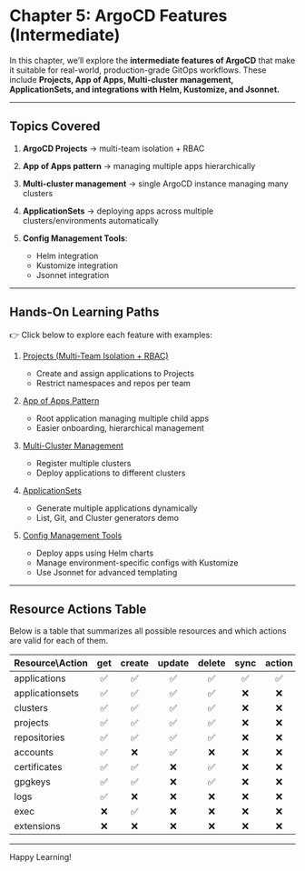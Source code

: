 # Chapter 5: ArgoCD Features (Intermediate)

In this chapter, we’ll explore the **intermediate features of ArgoCD** that make it suitable for real-world, production-grade GitOps workflows.
These include **Projects, App of Apps, Multi-cluster management, ApplicationSets, and integrations with Helm, Kustomize, and Jsonnet.**

---

## Topics Covered

1. **ArgoCD Projects** → multi-team isolation + RBAC
2. **App of Apps pattern** → managing multiple apps hierarchically
3. **Multi-cluster management** → single ArgoCD instance managing many clusters
4. **ApplicationSets** → deploying apps across multiple clusters/environments automatically
5. **Config Management Tools**:

   * Helm integration
   * Kustomize integration
   * Jsonnet integration

---

## Hands-On Learning Paths

👉 Click below to explore each feature with examples:

1. [Projects (Multi-Team Isolation + RBAC)](./projects/README.md)

   * Create and assign applications to Projects
   * Restrict namespaces and repos per team

2. [App of Apps Pattern](./app_of_apps/README.md)

   * Root application managing multiple child apps
   * Easier onboarding, hierarchical management

3. [Multi-Cluster Management](./multicluster/README.md)

   * Register multiple clusters
   * Deploy applications to different clusters

4. [ApplicationSets](./applicationsets/README.md)

   * Generate multiple applications dynamically
   * List, Git, and Cluster generators demo

5. [Config Management Tools](./config_management/README.md)

   * Deploy apps using Helm charts
   * Manage environment-specific configs with Kustomize
   * Use Jsonnet for advanced templating

---

## Resource Actions Table

Below is a table that summarizes all possible resources and which actions are valid for each of them.

| Resource\Action        | get | create | update | delete | sync | action | override | invoke |
|----------------|:---:|:------:|:------:|:------:|:----:|:------:|:--------:|:------:|
| applications   | ✅  |   ✅   |   ✅   |   ✅   |  ✅  |   ✅   |    ✅    |   ❌   |
| applicationsets| ✅  |   ✅   |   ✅   |   ✅   |  ❌  |   ❌   |    ❌    |   ❌   |
| clusters       | ✅  |   ✅   |   ✅   |   ✅   |  ❌  |   ❌   |    ❌    |   ❌   |
| projects       | ✅  |   ✅   |   ✅   |   ✅   |  ❌  |   ❌   |    ❌    |   ❌   |
| repositories   | ✅  |   ✅   |   ✅   |   ✅   |  ❌  |   ❌   |    ❌    |   ❌   |
| accounts       | ✅  |   ❌   |   ✅   |   ❌   |  ❌  |   ❌   |    ❌    |   ❌   |
| certificates   | ✅  |   ✅   |   ❌   |   ✅   |  ❌  |   ❌   |    ❌    |   ❌   |
| gpgkeys        | ✅  |   ✅   |   ❌   |   ✅   |  ❌  |   ❌   |    ❌    |   ❌   |
| logs           | ✅  |   ❌   |   ❌   |   ❌   |  ❌  |   ❌   |    ❌    |   ❌   |
| exec           | ❌  |   ✅   |   ❌   |   ❌   |  ❌  |   ❌   |    ❌    |   ❌   |
| extensions     | ❌  |   ❌   |   ❌   |   ❌   |  ❌  |   ❌   |    ❌    |   ✅   |

---

Happy Learning!